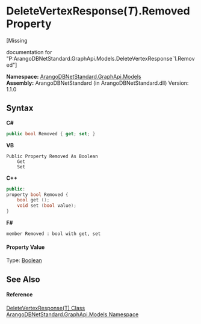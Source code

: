 # DeleteVertexResponse(*T*).Removed Property 
 

\[Missing <summary> documentation for "P:ArangoDBNetStandard.GraphApi.Models.DeleteVertexResponse`1.Removed"\]

**Namespace:**&nbsp;<a href="6fb2338d-d8f7-f9c1-2056-1702fe9bf954">ArangoDBNetStandard.GraphApi.Models</a><br />**Assembly:**&nbsp;ArangoDBNetStandard (in ArangoDBNetStandard.dll) Version: 1.1.0

## Syntax

**C#**<br />
``` C#
public bool Removed { get; set; }
```

**VB**<br />
``` VB
Public Property Removed As Boolean
	Get
	Set
```

**C++**<br />
``` C++
public:
property bool Removed {
	bool get ();
	void set (bool value);
}
```

**F#**<br />
``` F#
member Removed : bool with get, set

```


#### Property Value
Type: <a href="https://docs.microsoft.com/dotnet/api/system.boolean" target="_blank" rel="noopener noreferrer">Boolean</a>

## See Also


#### Reference
<a href="846351a4-1029-f0cc-581a-5bf497b1e178">DeleteVertexResponse(T) Class</a><br /><a href="6fb2338d-d8f7-f9c1-2056-1702fe9bf954">ArangoDBNetStandard.GraphApi.Models Namespace</a><br />